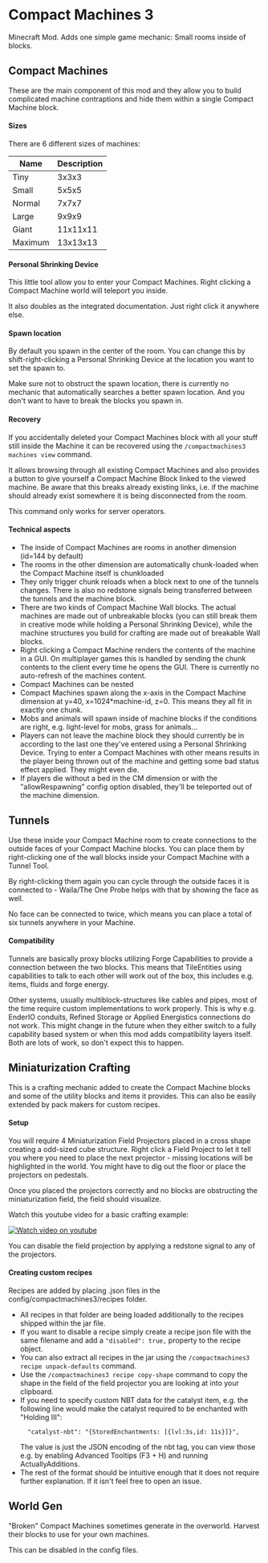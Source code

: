 # Compact Machines 3
Minecraft Mod. Adds one simple game mechanic: Small rooms inside of blocks.

## Compact Machines

These are the main component of this mod and they allow you to build complicated
machine contraptions and hide them within a single Compact Machine block.

#### Sizes
There are 6 different sizes of machines:

| Name                        | Description  |
| ----------------------------| -------------|
| Tiny                        | 3x3x3        |
| Small                       | 5x5x5        |
| Normal                      | 7x7x7        |
| Large                       | 9x9x9        |
| Giant                       | 11x11x11     |
| Maximum                     | 13x13x13     |

#### Personal Shrinking Device

This little tool allow you to enter your Compact Machines. Right clicking
a Compact Machine world will teleport you inside.

It also doubles as the integrated documentation. Just right click it anywhere
else.

#### Spawn location

By default you spawn in the center of the room. You can change this by shift-right-clicking
a Personal Shrinking Device at the location you want to set the spawn to.

Make sure not to obstruct the spawn location, there is currently no mechanic that automatically
searches a better spawn location. And you don't want to have to break the blocks you spawn in.

#### Recovery

If you accidentally deleted your Compact Machines block with all your stuff still
inside the Machine it can be recovered using the ```/compactmachines3 machines view```
command.

It allows browsing through all existing Compact Machines and also provides a
button to give yourself a Compact Machine Block linked to the viewed machine.
Be aware that this breaks already existing links, i.e. if the machine should
already exist somewhere it is being disconnected from the room.

This command only works for server operators.


#### Technical aspects

- The inside of Compact Machines are rooms in another dimension (id=144 by default)
- The rooms in the other dimension are automatically chunk-loaded when the
  Compact Machine itself is chunkloaded
- They only trigger chunk reloads when a block next to one of the tunnels changes.
  There is also no redstone signals being transferred between the tunnels and the
  machine block.
- There are two kinds of Compact Machine Wall blocks. The actual machines are made
  out of unbreakable blocks (you can still break them in creative mode while holding
  a Personal Shrinking Device), while the machine structures you build for crafting
  are made out of breakable Wall blocks.
- Right clicking a Compact Machine renders the contents of the machine in a GUI.
  On multiplayer games this is handled by sending the chunk contents to the client
  every time he opens the GUI. There is currently no auto-refresh of the machines
  content.
- Compact Machines can be nested
- Compact Machines spawn along the x-axis in the Compact Machine dimension at y=40,
  x=1024*machine-id, z=0. This means they all fit in exactly one chunk.
- Mobs and animals will spawn inside of machine blocks if the conditions are right,
  e.g. light-level for mobs, grass for animals...
- Players can not leave the machine block they should currently be in according
  to the last one they've entered using a Personal Shrinking Device. Trying to enter
  a Compact Machines with other means results in the player being thrown out of
  the machine and getting some bad status effect applied. They might even die.
- If players die without a bed in the CM dimension or with the "allowRespawning"
  config option disabled, they'll be teleported out of the machine dimension.

## Tunnels

Use these inside your Compact Machine room to create connections to the outside faces
of your Compact Machine blocks. You can place them by right-clicking one of the wall
blocks inside your Compact Machine with a Tunnel Tool.

By right-clicking them again you can cycle through the outside faces it is connected
to - Waila/The One Probe helps with that by showing the face as well.

No face can be connected to twice, which means you can place a total of six tunnels
anywhere in your Machine.

#### Compatibility

Tunnels are basically proxy blocks utilizing Forge Capabilities to provide a connection
between the two blocks. This means that TileEntities using capabilities to talk to each
other will work out of the box, this includes e.g. items, fluids and forge energy.

Other systems, usually multiblock-structures like cables and pipes, most of the time
require custom implementations to work properly. This is why e.g. EnderIO conduits,
Refined Storage or Applied Energistics connections do not work. This might change in
the future when they either switch to a fully capability based system or when this mod
adds compatibility layers itself. Both are lots of work, so don't expect this to happen.



## Miniaturization Crafting

This is a crafting mechanic added to create the Compact Machine blocks and some of the
utility blocks and items it provides. This can also be easily extended by pack makers
for custom recipes.

#### Setup

You will require 4 Miniaturization Field Projectors placed in a cross shape creating a
odd-sized cube structure. Right click a Field Project to let it tell you where you
need to place the next projector - missing locations will be highlighted in the world.
You might have to dig out the floor or place the projectors on pedestals.

Once you placed the projectors correctly and no blocks are obstructing the miniaturization
field, the field should visualize.

Watch this youtube video for a basic crafting example:

[![Watch video on youtube](https://img.youtube.com/vi/p-F8ScV3z4U/0.jpg)](https://www.youtube.com/watch?v=p-F8ScV3z4U)

You can disable the field projection by applying a redstone signal to any of the projectors.


#### Creating custom recipes

Recipes are added by placing .json files in the config/compactmachines3/recipes folder.
- All recipes in that folder are being loaded additionally to the recipes shipped
  within the jar file.
- If you want to disable a recipe simply create a recipe json file with the same filename
  and add a `"disabled": true,` property to the recipe object.
- You can also extract all recipes in the jar using the ```/compactmachines3 recipe unpack-defaults```
  command.
- Use the ```/compactmachines3 recipe copy-shape``` command to copy the shape in the field
  of the field projector you are looking at into your clipboard.
- If you need to specify custom NBT data for the catalyst item, e.g. the following line
  would make the catalyst required to be enchanted with "Holding III":
  ```
    "catalyst-nbt": "{StoredEnchantments: [{lvl:3s,id: 11s}]}",
  ```
  The value is just the JSON encoding of the nbt tag, you can view those e.g. by enabling
  Advanced Tooltips (F3 + H) and running ActuallyAdditions.
- The rest of the format should be intuitive enough that it does not require further explanation.
  If it isn't feel free to open an issue.


## World Gen

"Broken" Compact Machines sometimes generate in the overworld. Harvest their blocks to use for
your own machines.

This can be disabled in the config files.
